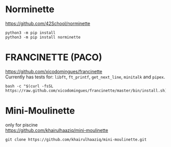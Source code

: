 # Norminette
https://github.com/42School/norminette
```
python3 -m pip install
python3 -m pip install norminette
```
# FRANCINETTE (PACO)  
https://github.com/xicodomingues/francinette  
Currently has tests for: `libft`, `ft_printf`, `get_next_line`, `minitalk` and `pipex`.
```
bash -c "$(curl -fsSL https://raw.github.com/xicodomingues/francinette/master/bin/install.sh)"
```

# Mini-Moulinette
only for piscine  
https://github.com/khairulhaaziq/mini-moulinette

```
git clone https://github.com/khairulhaaziq/mini-moulinette.git
```

